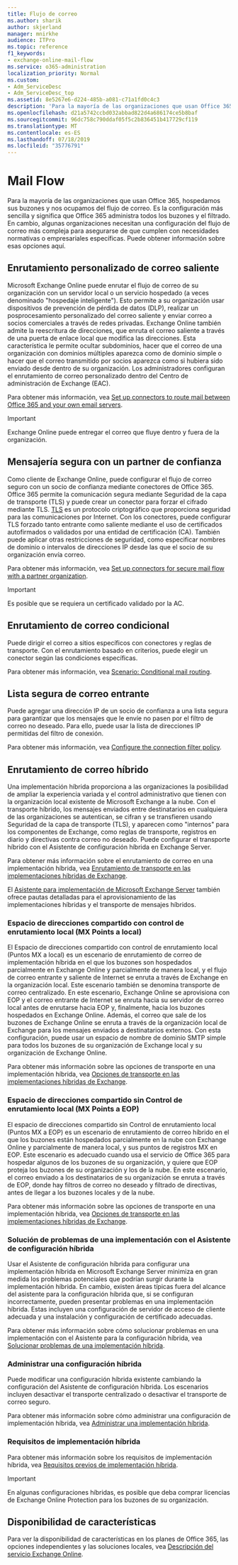 ```yaml
---
title: Flujo de correo
ms.author: sharik
author: skjerland
manager: mnirkhe
audience: ITPro
ms.topic: reference
f1_keywords:
- exchange-online-mail-flow
ms.service: o365-administration
localization_priority: Normal
ms.custom:
- Adm_ServiceDesc
- Adm_ServiceDesc_top
ms.assetid: 8e5267e6-d224-485b-a081-c71a1fd0c4c3
description: 'Para la mayoría de las organizaciones que usan Office 365, hospedamos sus buzones y nos ocupamos del flujo de correo. Es la configuración más sencilla y significa que Office 365 administra todos los buzones y el filtrado. En cambio, algunas organizaciones necesitan una configuración del flujo de correo más compleja para asegurarse de que cumplen con necesidades normativas o empresariales específicas. Puede obtener información sobre esas opciones aquí. '
ms.openlocfilehash: d21a5742ccbd032abbad822d4a686174ce5b8baf
ms.sourcegitcommit: 96dc758c790ddaf05f5c2b836451b417729cf119
ms.translationtype: MT
ms.contentlocale: es-ES
ms.lasthandoff: 07/18/2019
ms.locfileid: "35776791"
---
```

# <a name="mail-flow"></a>Mail Flow

Para la mayoría de las organizaciones que usan Office 365, hospedamos sus buzones y nos ocupamos del flujo de correo. Es la configuración más sencilla y significa que Office 365 administra todos los buzones y el filtrado. En cambio, algunas organizaciones necesitan una configuración del flujo de correo más compleja para asegurarse de que cumplen con necesidades normativas o empresariales específicas. Puede obtener información sobre esas opciones aquí.  
  
## <a name="custom-routing-of-outbound-email"></a>Enrutamiento personalizado de correo saliente

Microsoft Exchange Online puede enrutar el flujo de correo de su organización con un servidor local o un servicio hospedado (a veces denominado "hospedaje inteligente"). Esto permite a su organización usar dispositivos de prevención de pérdida de datos (DLP), realizar un posprocesamiento personalizado del correo saliente y enviar correo a socios comerciales a través de redes privadas. Exchange Online también admite la reescritura de direcciones, que enruta el correo saliente a través de una puerta de enlace local que modifica las direcciones. Esta característica le permite ocultar subdominios, hacer que el correo de una organización con dominios múltiples aparezca como de dominio simple o hacer que el correo transmitido por socios aparezca como si hubiera sido enviado desde dentro de su organización. Los administradores configuran el enrutamiento de correo personalizado dentro del Centro de administración de Exchange (EAC).
  
Para obtener más información, vea [Set up connectors to route mail between Office 365 and your own email servers](http://technet.microsoft.com/library/2e93fd60-a5ef-4e64-8e62-2b862b2d1033.aspx).
  
> [!IMPORTANT]
> Exchange Online puede entregar el correo que fluye dentro y fuera de la organización. 
  
## <a name="secure-messaging-with-a-trusted-partner"></a>Mensajería segura con un partner de confianza

Como cliente de Exchange Online, puede configurar el flujo de correo seguro con un socio de confianza mediante conectores de Office 365. Office 365 permite la comunicación segura mediante Seguridad de la capa de transporte (TLS) y puede crear un conector para forzar el cifrado mediante TLS. [TLS](https://technet.microsoft.com/en-us/library/mt163898.aspx) es un protocolo criptográfico que proporciona seguridad para las comunicaciones por Internet. Con los conectores, puede configurar TLS forzado tanto entrante como saliente mediante el uso de certificados autofirmados o validados por una entidad de certificación (CA). También puede aplicar otras restricciones de seguridad, como especificar nombres de dominio o intervalos de direcciones IP desde las que el socio de su organización envía correo. 
  
Para obtener más información, vea [Set up connectors for secure mail flow with a partner organization](http://technet.microsoft.com/library/1ce4d6a4-41ba-4d1e-9ca9-e826252c1041.aspx).
  
> [!IMPORTANT]
> Es posible que se requiera un certificado validado por la AC. 
  
## <a name="conditional-mail-routing"></a>Enrutamiento de correo condicional

Puede dirigir el correo a sitios específicos con conectores y reglas de transporte. Con el enrutamiento basado en criterios, puede elegir un conector según las condiciones específicas.
  
Para obtener más información, vea [Scenario: Conditional mail routing](http://technet.microsoft.com/library/82d105e2-e955-4e03-99c3-3314a5d21a4c.aspx).
  
## <a name="incoming-mail-safe-list"></a>Lista segura de correo entrante

Puede agregar una dirección IP de un socio de confianza a una lista segura para garantizar que los mensajes que le envíe no pasen por el filtro de correo no deseado. Para ello, puede usar la lista de direcciones IP permitidas del filtro de conexión.
  
Para obtener más información, vea [Configure the connection filter policy](http://technet.microsoft.com/library/6ae78c12-7bbe-44fa-ab13-c3768387d0e3.aspx).
  
## <a name="hybrid-email-routing"></a>Enrutamiento de correo híbrido

Una implementación híbrida proporciona a las organizaciones la posibilidad de ampliar la experiencia variada y el control administrativo que tienen con la organización local existente de Microsoft Exchange a la nube. Con el transporte híbrido, los mensajes enviados entre destinatarios en cualquiera de las organizaciones se autentican, se cifran y se transfieren usando Seguridad de la capa de transporte (TLS), y aparecen como "internos" para los componentes de Exchange, como reglas de transporte, registros en diario y directivas contra correo no deseado. Puede configurar el transporte híbrido con el Asistente de configuración híbrida en Exchange Server.
  
Para obtener más información sobre el enrutamiento de correo en una implementación híbrida, vea [Enrutamiento de transporte en las implementaciones híbridas de Exchange](https://go.microsoft.com/fwlink/p/?LinkId=271757).
  
El [Asistente para implementación de Microsoft Exchange Server](https://go.microsoft.com/fwlink/p/?LinkId=287036) también ofrece pautas detalladas para el aprovisionamiento de las implementaciones híbridas y el transporte de mensajes híbridos. 
  
### <a name="shared-address-space-with-on-premises-routing-control-mx-points-to-on-premises"></a>Espacio de direcciones compartido con control de enrutamiento local (MX Points a local)

El Espacio de direcciones compartido con control de enrutamiento local (Puntos MX a local) es un escenario de enrutamiento de correo de implementación híbrida en el que los buzones son hospedados parcialmente en Exchange Online y parcialmente de manera local, y el flujo de correo entrante y saliente de Internet se enruta a través de Exchange en la organización local. Este escenario también se denomina transporte de correo centralizado. En este escenario, Exchange Online se aprovisiona con EOP y el correo entrante de Internet se enruta hacia su servidor de correo local antes de enrutarse hacia EOP y, finalmente, hacia los buzones hospedados en Exchange Online. Además, el correo que sale de los buzones de Exchange Online se enruta a través de la organización local de Exchange para los mensajes enviados a destinatarios externos. Con esta configuración, puede usar un espacio de nombre de dominio SMTP simple para todos los buzones de su organización de Exchange local y su organización de Exchange Online. 
  
Para obtener más información sobre las opciones de transporte en una implementación híbrida, vea [Opciones de transporte en las implementaciones híbridas de Exchange](https://go.microsoft.com/fwlink/p/?LinkID=271758).
  
### <a name="shared-address-space-without-on-premises-routing-control-mx-points-to-eop"></a>Espacio de direcciones compartido sin Control de enrutamiento local (MX Points a EOP)

El espacio de direcciones compartido sin Control de enrutamiento local (Puntos MX a EOP) es un escenario de enrutamiento de correo híbrido en el que los buzones están hospedados parcialmente en la nube con Exchange Online y parcialmente de manera local, y sus puntos de registros MX en EOP. Este escenario es adecuado cuando usa el servicio de Office 365 para hospedar algunos de los buzones de su organización, y quiere que EOP proteja los buzones de su organización y los de la nube. En este escenario, el correo enviado a los destinatarios de su organización se enruta a través de EOP, donde hay filtros de correo no deseado y filtrado de directivas, antes de llegar a los buzones locales y de la nube. 
  
Para obtener más información sobre las opciones de transporte en una implementación híbrida, vea [Opciones de transporte en las implementaciones híbridas de Exchange](https://go.microsoft.com/fwlink/p/?LinkID=271758).
  
### <a name="troubleshooting-a-deployment-with-the-hybrid-configuration-wizard"></a>Solución de problemas de una implementación con el Asistente de configuración híbrida

Usar el Asistente de configuración híbrida para configurar una implementación híbrida en Microsoft Exchange Server minimiza en gran medida los problemas potenciales que podrían surgir durante la implementación híbrida. En cambio, existen áreas típicas fuera del alcance del asistente para la configuración híbrida que, si se configuran incorrectamente, pueden presentar problemas en una implementación híbrida. Estas incluyen una configuración de servidor de acceso de cliente adecuada y una instalación y configuración de certificado adecuadas.
  
Para obtener más información sobre cómo solucionar problemas en una implementación con el Asistente para la configuración híbrida, vea [Solucionar problemas de una implementación híbrida](https://go.microsoft.com/fwlink/p/?LinkId=271040).
  
### <a name="managing-a-hybrid-configuration"></a>Administrar una configuración híbrida

Puede modificar una configuración híbrida existente cambiando la configuración del Asistente de configuración híbrida. Los escenarios incluyen desactivar el transporte centralizado o desactivar el transporte de correo seguro.
  
Para obtener más información sobre cómo administrar una configuración de implementación híbrida, vea [Administrar una implementación híbrida](https://go.microsoft.com/fwlink/p/?LinkId=271044).
  
### <a name="hybrid-deployment-requirements"></a>Requisitos de implementación híbrida

Para obtener más información sobre los requisitos de implementación híbrida, vea [Requisitos previos de implementación híbrida](https://go.microsoft.com/fwlink/p/?LinkId=271759).
  
> [!IMPORTANT]
> En algunas configuraciones híbridas, es posible que deba comprar licencias de Exchange Online Protection para los buzones de su organización. 
  
## <a name="feature-availability"></a>Disponibilidad de características

Para ver la disponibilidad de características en los planes de Office 365, las opciones independientes y las soluciones locales, vea [Descripción del servicio Exchange Online](exchange-online-service-description.md).
  

